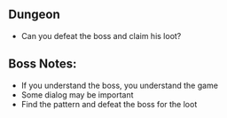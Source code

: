 ## Dungeon
- Can you defeat the boss and claim his loot?

## Boss Notes: 
  - If you understand the boss, you understand the game
  - Some dialog may be important
  - Find the pattern and defeat the boss for the loot
 
